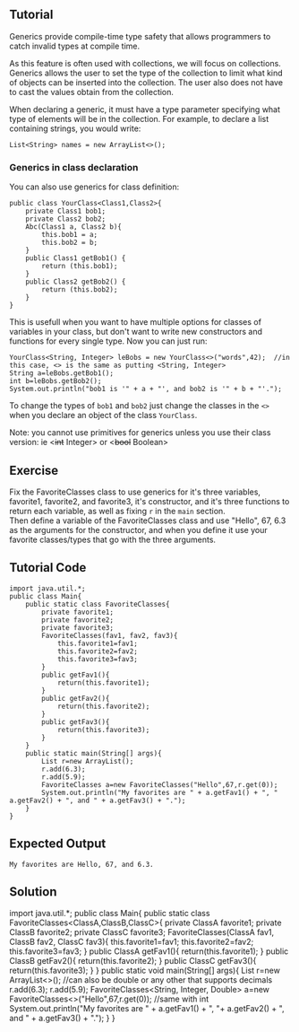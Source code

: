 Tutorial
--------
Generics provide compile-time type safety that allows programmers to catch invalid types at compile time.

As this feature is often used with collections, we will focus on collections. Generics allows the user to set the type of the collection to limit what kind of objects can be inserted into the collection. The user also does not have to cast the values obtain from the collection. 

When declaring a generic, it must have a type parameter specifying what type of elements will be in the collection. For example, to declare a list containing strings, you would write:

    List<String> names = new ArrayList<>();

### Generics in class declaration

You can also use generics for class definition:

    public class YourClass<Class1,Class2>{
        private Class1 bob1;
        private Class2 bob2;
        Abc(Class1 a, Class2 b){
            this.bob1 = a;
            this.bob2 = b;
        }
        public Class1 getBob1() {
            return (this.bob1);
        }
        public Class2 getBob2() {
            return (this.bob2);
        }
    }

This is usefull when you want to have multiple options for classes of variables in your class, but don't want to write new constructors and functions for every single type.  Now you can just run:

    YourClass<String, Integer> leBobs = new YourClass<>("words",42);  //in this case, <> is the same as putting <String, Integer>
    String a=leBobs.getBob1();
    int b=leBobs.getBob2();
    System.out.println("bob1 is '" + a + "', and bob2 is '" + b + "'.");

To change the types of `bob1` and `bob2` just change the classes in the `<>` when you declare an object of the class `YourClass`.

Note: you cannot use primitives for generics unless you use their class version: ie <~~int~~ Integer> or <~~bool~~ Boolean>

Exercise
--------
Fix the FavoriteClasses class to use generics for it's three variables, favorite1, favorite2, and favorite3, it's constructor, and it's three functions to return each variable, as well as fixing `r` in the `main` section.  
Then define a variable of the FavoriteClasses class and use "Hello", 67, 6.3 as the arguments for the constructor, and when you define it use your favorite classes/types that go with the three arguments.

Tutorial Code
--------
    import java.util.*;
    public class Main{
        public static class FavoriteClasses{
            private favorite1;
            private favorite2;
            private favorite3;
            FavoriteClasses(fav1, fav2, fav3){
                this.favorite1=fav1;
                this.favorite2=fav2;
                this.favorite3=fav3;
            }
            public getFav1(){
                return(this.favorite1);
            }
            public getFav2(){
                return(this.favorite2);
            }
            public getFav3(){
                return(this.favorite3);
            }
        }
        public static main(String[] args){
            List r=new ArrayList();
            r.add(6.3);
            r.add(5.9);
            FavoriteClasses a=new FavoriteClasses("Hello",67,r.get(0));
            System.out.println("My favorites are " + a.getFav1() + ", " a.getFav2() + ", and " + a.getFav3() + ".");
        }
    }
    

Expected Output
--------
    My favorites are Hello, 67, and 6.3.

Solution
--------
import java.util.*;
public class Main{
    public static class FavoriteClasses<ClassA,ClassB,ClassC>{
        private ClassA favorite1;
        private ClassB favorite2;
        private ClassC favorite3;
        FavoriteClasses(ClassA fav1, ClassB fav2, ClassC fav3){
            this.favorite1=fav1;
            this.favorite2=fav2;
            this.favorite3=fav3;
        }
        public ClassA getFav1(){
            return(this.favorite1);
        }
        public ClassB getFav2(){
            return(this.favorite2);
        }
        public ClassC getFav3(){
            return(this.favorite3);
        }
    }
    public static void main(String[] args){
        List<Double> r=new ArrayList<>();     //can also be double or any other that supports decimals
        r.add(6.3);
        r.add(5.9);
        FavoriteClasses<String, Integer, Double> a=new FavoriteClasses<>("Hello",67,r.get(0)); //same with int
        System.out.println("My favorites are " + a.getFav1() + ", "+ a.getFav2() + ", and " + a.getFav3() + ".");
    }
}
